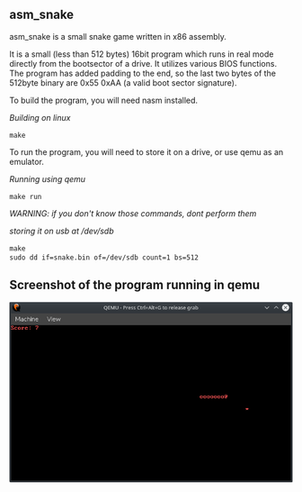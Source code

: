 ## asm_snake
asm_snake is a small snake game written in x86 assembly.

It is a small (less than 512 bytes) 16bit program which runs in real mode 
directly from the bootsector of a drive. It utilizes various BIOS functions. 
The program has added padding to the end, so the last two bytes of the 512byte 
binary are 0x55 0xAA (a valid boot sector signature).

To build the program, you will need nasm installed.

*Building on linux*
~~~
make
~~~

To run the program, you will need to store it on a drive, or use qemu as an emulator.

*Running using qemu*
~~~
make run
~~~

*WARNING: if you don't know those commands, dont perform them*

*storing it on usb at /dev/sdb*
~~~
make
sudo dd if=snake.bin of=/dev/sdb count=1 bs=512
~~~

## Screenshot of the program running in qemu
![screenshot](screenshot.png)
